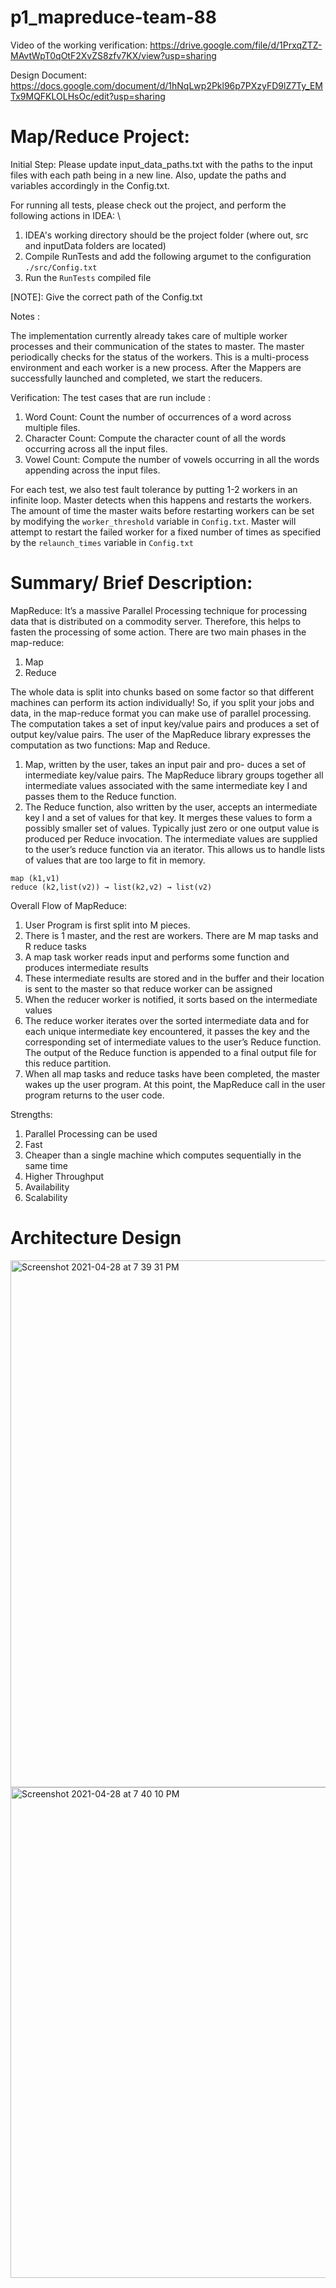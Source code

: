 # p1_mapreduce-team-88

Video of the working verification: https://drive.google.com/file/d/1PrxqZTZ-MAvtWpT0qOtF2XvZS8zfv7KX/view?usp=sharing

Design Document: https://docs.google.com/document/d/1hNqLwp2Pkl96p7PXzyFD9lZ7Ty_EMTx9MQFKLOLHsOc/edit?usp=sharing


# Map/Reduce Project: 

Initial Step: Please update input_data_paths.txt with the paths to the input files with each path being in a new line. 
Also, update the paths and variables accordingly in the Config.txt.


For running all tests, please check out the project, and perform the following actions in IDEA:  \

1. IDEA's working directory should be the project folder (where out, src and inputData folders are located)
2. Compile RunTests and add the following argumet to the configuration `./src/Config.txt`
3. Run the `RunTests` compiled file

  [NOTE]: Give the correct path of the Config.txt



Notes : 

The implementation currently already takes care of multiple worker processes and their communication of the states to master. The master periodically checks for the status of the workers.
This is a multi-process environment and each worker is a new process.
After the Mappers are successfully launched and completed, we start the reducers.



Verification:  The test cases that are run include : 
1. Word Count: Count the number of occurrences of a word across multiple files. 
2. Character Count: Compute the character count of all the words occurring across all the input files. 
3. Vowel Count: Compute the number of vowels occurring in all the words appending across the input files.


For each test, we also test fault tolerance by putting 1-2 workers in an infinite loop. Master detects when this happens and restarts the workers. The amount of time the master waits before restarting workers can be set by modifying the `worker_threshold` variable in `Config.txt`. Master will attempt to restart the failed worker for a fixed number of times as specified by the `relaunch_times` variable in `Config.txt`

# Summary/ Brief Description:

MapReduce:
It’s a massive Parallel Processing technique for processing data that is distributed on a commodity server. Therefore, this helps to fasten the processing of some action. There are two main phases in the map-reduce:
1. Map
2. Reduce

The whole data is split into chunks based on some factor so that different machines can perform its action individually! So, if you split your jobs and data, in the map-reduce format you can make use of parallel processing. The computation takes a set of input key/value pairs and produces a set of output key/value pairs. The user of the MapReduce library expresses the computation as two functions: Map and Reduce.
1. Map, written by the user, takes an input pair and pro- duces a set of intermediate key/value pairs. The MapReduce library groups together all intermediate values associated with the same intermediate key I and passes them to the Reduce function.
2. The Reduce function, also written by the user, accepts an intermediate key I and a set of values for that key. It merges these values to form a possibly smaller set of values. Typically just zero or one output value is produced per Reduce invocation. The intermediate values are supplied to the user’s reduce function via an iterator. This allows us to handle lists of values that are too large to fit in memory.
```
map (k1,v1)
reduce (k2,list(v2)) → list(k2,v2) → list(v2)
```
Overall Flow of MapReduce:
1. User Program is first split into M pieces.
2. There is 1 master, and the rest are workers. There are M map tasks and R
reduce tasks
3. A map task worker reads input and performs some function and produces
intermediate results
4. These intermediate results are stored and in the buffer and their location is
sent to the master so that reduce worker can be assigned
5. When the reducer worker is notified, it sorts based on the intermediate
values
6. The reduce worker iterates over the sorted intermediate data and for each
unique intermediate key encountered, it passes the key and the corresponding set of intermediate values to the user’s Reduce function. The output of the Reduce function is appended to a final output file for this reduce partition.
7. When all map tasks and reduce tasks have been completed, the master wakes up the user program. At this point, the MapReduce call in the user program returns to the user code.

Strengths:
1. Parallel Processing can be used
2. Fast
3. Cheaper than a single machine which computes sequentially in the same time
4. Higher Throughput
5. Availability
6. Scalability

# Architecture Design

<img width="843" alt="Screenshot 2021-04-28 at 7 39 31 PM" src="https://user-images.githubusercontent.com/29397962/116418319-a8a6ee00-a859-11eb-8163-0dae8da621c7.png">

<img width="785" alt="Screenshot 2021-04-28 at 7 40 10 PM" src="https://user-images.githubusercontent.com/29397962/116418336-ac3a7500-a859-11eb-9afd-bfcffa7cce1c.png">
